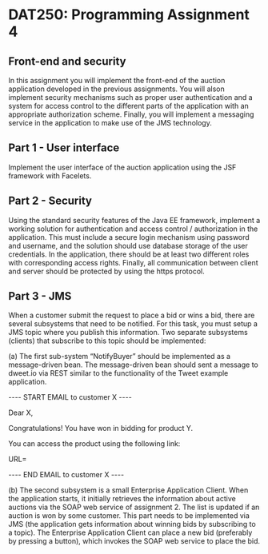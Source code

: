 # DAT250: Programming Assignment 4
## Front-end and security

In this assignment you will implement the front-end of the auction application developed in the previous assignments.
You will alson implement security mechanisms such as proper user authentication and a system for access control to the different parts of the application with an appropriate authorization scheme.
Finally, you will implement a messaging service in the application to make use of the JMS technology.

## Part 1 - User interface
Implement the user interface of the auction application using the JSF framework with Facelets.

## Part 2 - Security
Using the standard security features of the Java EE framework, implement a working solution for authentication and access control / authorization in the application. This must include a secure login mechanism using password and username, and the solution should use database storage of the user credentials. In the application, there should be at least two different roles with corresponding access rights. Finally, all communication between client and server should be protected by using the https protocol.

## Part 3 - JMS 
When a customer submit the request to place a bid or wins a bid, there are several subsystems that
need to be notified. For this task, you must setup a JMS topic where you publish this information.
Two separate subsystems (clients) that subscribe to this topic should be implemented:

(a) The first sub-system “NotifyBuyer” should be implemented as a message-driven bean. The
message-driven bean should sent a message to dweet.io via REST similar to the functionality of the Tweet example application.

---- START EMAIL to customer X ----

Dear X,

Congratulations! You have won in bidding for product Y.

You can access the product using the following link:

URL=<LINK>

---- END EMAIL to customer X ----

(b) The second subsystem is a small Enterprise Application Client.
When the application starts, it initially retrieves the information about active auctions via
the SOAP web service of assignment 2. The list is updated if an auction
is won by some customer. This part needs to be implemented via JMS (the application gets
information about winning bids by subscribing to a topic). The Enterprise Application Client
can place a new bid (preferably by pressing a button), which invokes the SOAP web service
to place the bid.


